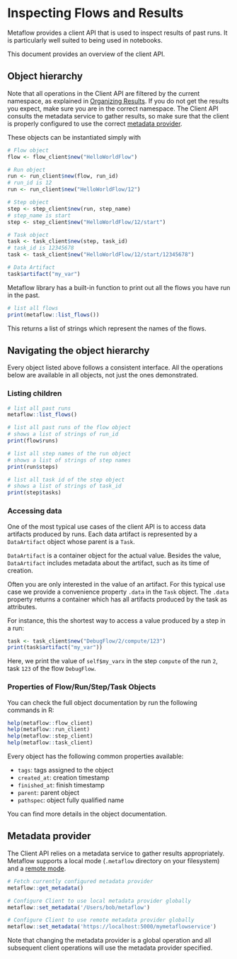 # Inspecting Flows and Results

Metaflow provides a client API that is used to inspect results of past runs. It is particularly well suited to being used in notebooks.

This document provides an overview of the client API.

## Object hierarchy

Note that all operations in the Client API are filtered by the current namespace, as explained in [Organizing Results](tagging.md). If you do not get the results you expect, make sure you are in the correct namespace. The Client API consults the metadata service to gather results, so make sure that the client is properly configured to use the correct [metadata provider](client.md#metadata-provider).

These objects can be instantiated simply with

```r
# Flow object
flow <- flow_client$new("HelloWorldFlow") 

# Run object
run <- run_client$new(flow, run_id)  
# run_id is 12
run <- run_client$new("HelloWorldFlow/12") 

# Step object
step <- step_client$new(run, step_name)
# step_name is start
step <- step_client$new("HelloWorldFlow/12/start") 

# Task object
task <- task_client$new(step, task_id)
# task_id is 12345678 
task <- task_client$new("HelloWorldFlow/12/start/12345678") 

# Data Artifact
task$artifact("my_var")
```

Metaflow library has a built-in function to print out all the flows you have run in the past.

```r
# list all flows 
print(metaflow::list_flows())
```

This returns a list of strings which represent the names of the flows.

## Navigating the object hierarchy

Every object listed above follows a consistent interface. All the operations below are available in all objects, not just the ones demonstrated.

### Listing children

```r
# list all past runs
metaflow::list_flows()

# list all past runs of the flow object
# shows a list of strings of run_id
print(flow$runs)

# list all step names of the run object
# shows a list of strings of step names 
print(run$steps)

# list all task id of the step object
# shows a list of strings of task_id
print(step$tasks)
```

### Accessing data

One of the most typical use cases of the client API is to access data artifacts produced by runs. Each data artifact is represented by a `DataArtifact` object whose parent is a `Task`.

`DataArtifact` is a container object for the actual value. Besides the value, `DataArtifact` includes metadata about the artifact, such as its time of creation.

Often you are only interested in the value of an artifact. For this typical use case we provide a convenience property `.data` in the `Task` object. The `.data` property returns a container which has all artifacts produced by the task as attributes.

For instance, this the shortest way to access a value produced by a step in a run:

```r
task <- task_client$new("DebugFlow/2/compute/123")
print(task$artifact("my_var"))
```

Here, we print the value of `self$my_varx` in the step `compute` of the run `2`, task `123` of the flow `DebugFlow`.

### Properties of Flow/Run/Step/Task Objects

You can check the full object documentation by run the following commands in R:

```r
help(metaflow::flow_client)
help(metaflow::run_client)
help(metaflow::step_client)
help(metaflow::task_client)
```

Every object has the following common properties available:

* `tags`: tags assigned to the object
* `created_at`: creation timestamp
* `finished_at`: finish timestamp
* `parent`: parent object
* `pathspec`: object fully qualified name

You can find more details in the object documentation.

## Metadata provider

The Client API relies on a metadata service to gather results appropriately. Metaflow supports a local mode \(`.metaflow` directory on your filesystem\) and a [remote mode](https://github.com/Netflix/metaflow-service).

```r
# Fetch currently configured metadata provider
metaflow::get_metadata()

# Configure Client to use local metadata provider globally
metaflow::set_metadata('/Users/bob/metaflow')

# Configure Client to use remote metadata provider globally
metaflow::set_metadata('https://localhost:5000/mymetaflowservice')
```

Note that changing the metadata provider is a global operation and all subsequent client operations will use the metadata provider specified.

